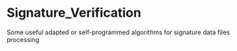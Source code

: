 # Signature_Verification
Some useful adapted or self-programmed algorithms for signature data files processing
